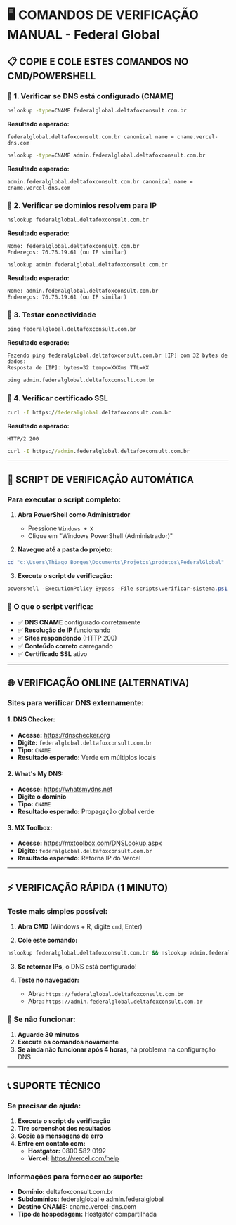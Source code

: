 # 🖥️ COMANDOS DE VERIFICAÇÃO MANUAL - Federal Global

## 📋 COPIE E COLE ESTES COMANDOS NO CMD/POWERSHELL

### 🔹 1. Verificar se DNS está configurado (CNAME)

```cmd
nslookup -type=CNAME federalglobal.deltafoxconsult.com.br
```
**Resultado esperado:** 
```
federalglobal.deltafoxconsult.com.br canonical name = cname.vercel-dns.com
```

```cmd
nslookup -type=CNAME admin.federalglobal.deltafoxconsult.com.br
```
**Resultado esperado:** 
```
admin.federalglobal.deltafoxconsult.com.br canonical name = cname.vercel-dns.com
```

### 🔹 2. Verificar se domínios resolvem para IP

```cmd
nslookup federalglobal.deltafoxconsult.com.br
```
**Resultado esperado:** 
```
Nome: federalglobal.deltafoxconsult.com.br
Endereços: 76.76.19.61 (ou IP similar)
```

```cmd
nslookup admin.federalglobal.deltafoxconsult.com.br
```
**Resultado esperado:** 
```
Nome: admin.federalglobal.deltafoxconsult.com.br
Endereços: 76.76.19.61 (ou IP similar)
```

### 🔹 3. Testar conectividade

```cmd
ping federalglobal.deltafoxconsult.com.br
```
**Resultado esperado:** 
```
Fazendo ping federalglobal.deltafoxconsult.com.br [IP] com 32 bytes de dados:
Resposta de [IP]: bytes=32 tempo=XXXms TTL=XX
```

```cmd
ping admin.federalglobal.deltafoxconsult.com.br
```

### 🔹 4. Verificar certificado SSL

```cmd
curl -I https://federalglobal.deltafoxconsult.com.br
```
**Resultado esperado:** 
```
HTTP/2 200
```

```cmd
curl -I https://admin.federalglobal.deltafoxconsult.com.br
```

---

## 🔧 SCRIPT DE VERIFICAÇÃO AUTOMÁTICA

### Para executar o script completo:

1. **Abra PowerShell como Administrador**
   - Pressione `Windows + X`
   - Clique em "Windows PowerShell (Administrador)"

2. **Navegue até a pasta do projeto:**
```powershell
cd "c:\Users\Thiago Borges\Documents\Projetos\produtos\FederalGlobal"
```

3. **Execute o script de verificação:**
```powershell
powershell -ExecutionPolicy Bypass -File scripts\verificar-sistema.ps1
```

### 🎯 O que o script verifica:

- ✅ **DNS CNAME** configurado corretamente
- ✅ **Resolução de IP** funcionando
- ✅ **Sites respondendo** (HTTP 200)
- ✅ **Conteúdo correto** carregando
- ✅ **Certificado SSL** ativo

---

## 🌐 VERIFICAÇÃO ONLINE (ALTERNATIVA)

### Sites para verificar DNS externamente:

#### 1. DNS Checker:
- **Acesse:** https://dnschecker.org
- **Digite:** `federalglobal.deltafoxconsult.com.br`
- **Tipo:** `CNAME`
- **Resultado esperado:** Verde em múltiplos locais

#### 2. What's My DNS:
- **Acesse:** https://whatsmydns.net
- **Digite o domínio**
- **Tipo:** `CNAME`
- **Resultado esperado:** Propagação global verde

#### 3. MX Toolbox:
- **Acesse:** https://mxtoolbox.com/DNSLookup.aspx
- **Digite:** `federalglobal.deltafoxconsult.com.br`
- **Resultado esperado:** Retorna IP do Vercel

---

## ⚡ VERIFICAÇÃO RÁPIDA (1 MINUTO)

### Teste mais simples possível:

1. **Abra CMD** (Windows + R, digite `cmd`, Enter)

2. **Cole este comando:**
```cmd
nslookup federalglobal.deltafoxconsult.com.br && nslookup admin.federalglobal.deltafoxconsult.com.br
```

3. **Se retornar IPs**, o DNS está configurado!

4. **Teste no navegador:**
   - Abra: `https://federalglobal.deltafoxconsult.com.br`
   - Abra: `https://admin.federalglobal.deltafoxconsult.com.br`

### 🔴 Se não funcionar:

1. **Aguarde 30 minutos**
2. **Execute os comandos novamente**
3. **Se ainda não funcionar após 4 horas**, há problema na configuração DNS

---

## 📞 SUPORTE TÉCNICO

### Se precisar de ajuda:

1. **Execute o script de verificação**
2. **Tire screenshot dos resultados**
3. **Copie as mensagens de erro**
4. **Entre em contato com:**
   - **Hostgator:** 0800 582 0192
   - **Vercel:** https://vercel.com/help

### Informações para fornecer ao suporte:

- **Domínio:** deltafoxconsult.com.br
- **Subdomínios:** federalglobal e admin.federalglobal
- **Destino CNAME:** cname.vercel-dns.com
- **Tipo de hospedagem:** Hostgator compartilhada